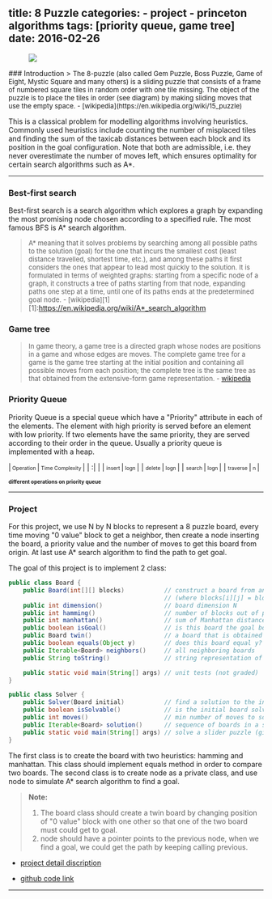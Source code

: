 title: 8 Puzzle
categories: 
    - project
    - princeton algorithms
tags: [priority queue, game tree]
date: 2016-02-26
---
<figure>
    <img src="/images/8.puzzle.png">
</figure>
### Introduction
> <font size=2>The 8-puzzle (also called Gem Puzzle, Boss Puzzle, Game of Eight, Mystic Square and many others) is a sliding puzzle that consists of a frame of numbered square tiles in random order with one tile missing. The object of the puzzle is to place the tiles in order (see diagram) by making sliding moves that use the empty space. - [wikipedia](https://en.wikipedia.org/wiki/15_puzzle)</font>

This is a classical problem for modelling algorithms involving heuristics. Commonly used heuristics include counting the number of misplaced tiles and finding the sum of the taxicab distances between each block and its position in the goal configuration. Note that both are admissible, i.e. they never overestimate the number of moves left, which ensures optimality for certain search algorithms such as A*.
<!--more-->
----       


### Best-first search
Best-first search is a search algorithm which explores a graph by expanding the most promising node chosen according to a specified rule.
The most famous BFS is A* search algorithm.
> <font size=2>A* meaning that it solves problems by searching among all possible paths to the solution (goal) for the one that incurs the smallest cost (least distance travelled, shortest time, etc.), and among these paths it first considers the ones that appear to lead most quickly to the solution. It is formulated in terms of weighted graphs: starting from a specific node of a graph, it constructs a tree of paths starting from that node, expanding paths one step at a time, until one of its paths ends at the predetermined goal node. - [wikipedia][1]</font>
[1]:https://en.wikipedia.org/wiki/A*_search_algorithm


### Game tree
> <font size=2>In game theory, a game tree is a directed graph whose nodes are positions in a game and whose edges are moves. The complete game tree for a game is the game tree starting at the initial position and containing all possible moves from each position; the complete tree is the same tree as that obtained from the extensive-form game representation. - [wikipedia](https://en.wikipedia.org/wiki/Game_tree)</font>


### Priority Queue
Priority Queue is a special queue which have a "Priority" attribute in each of the elements. The element with high priority is served before an element with low priority. If two elements have the same priority, they are served according to their order in the queue. Usually a priority queue is implemented with a heap.


|<font size=1>  Operation </font> |<font size=1>  Time Complexity  </font>|
| :| |
| <font size=1> insert </font>|<font size=1>  logn </font>|
| <font size=1> delete </font>|<font size=1>  logn </font>|
| <font size=1> search </font>|<font size=1>  logn </font>|
| <font size=1> traverse </font>|<font size=1>  n </font>|


<font size=1>**different operations on priority queue**</font>


---
### Project
For this project, we use N by N blocks to represent a 8 puzzle board, every time moving "0 value" block to get a neighbor, then create a node inserting the board, a priority value and the number of moves to get this board from origin. At last use A* search algorithm to find the path to get goal.

The goal of this project is to implement 2 class:
```java
public class Board {
    public Board(int[][] blocks)           // construct a board from an N-by-N array of blocks
                                           // (where blocks[i][j] = block in row i, column j)
    public int dimension()                 // board dimension N
    public int hamming()                   // number of blocks out of place
    public int manhattan()                 // sum of Manhattan distances between blocks and goal
    public boolean isGoal()                // is this board the goal board?
    public Board twin()                    // a board that is obtained by exchanging any pair of blocks
    public boolean equals(Object y)        // does this board equal y?
    public Iterable<Board> neighbors()     // all neighboring boards
    public String toString()               // string representation of this board (in the output format specified below)

    public static void main(String[] args) // unit tests (not graded)
}

public class Solver {
    public Solver(Board initial)           // find a solution to the initial board (using the A* algorithm)
    public boolean isSolvable()            // is the initial board solvable?
    public int moves()                     // min number of moves to solve initial board; -1 if unsolvable
    public Iterable<Board> solution()      // sequence of boards in a shortest solution; null if unsolvable
    public static void main(String[] args) // solve a slider puzzle (given below)
}
```

The first class is to create the board with two heuristics: hamming and manhattan. This class should implement equals method in order to compare two boards.
The second class is to create node as a private class, and use node to simulate A* search algorithm to find a goal.


> **Note:**
>  1. The board class should create a twin board by changing position of "0 value" block with one other so that one of the two board must could get to goal.
>  2. node should have a pointer points to the previous node, when we find a goal, we could get the path by keeping calling previous.

- [project detail discription](http://coursera.cs.princeton.edu/algs4/assignments/8puzzle.html)

- [github code link](https://github.com/xiaofeixiawang/algorithms/tree/master/princeton_hw4/src)

---
